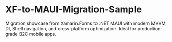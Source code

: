 # XF-to-MAUI-Migration-Sample
Migration showcase from Xamarin.Forms to .NET MAUI with modern MVVM, DI, Shell navigation, and cross-platform optimization. Ideal for production-grade B2C mobile apps.
